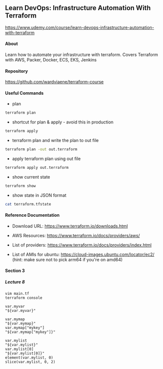## Learn DevOps: Infrastructure Automation With Terraform

https://www.udemy.com/course/learn-devops-infrastructure-automation-with-terraform

#### About

Learn how to automate your infrastructure with terraform. Covers Terraform with AWS, Packer, Docker, ECS, EKS, Jenkins

#### Repository

https://github.com/wardviaene/terraform-course

#### Useful Commands

* plan
```bash
terraform plan
```

* shortcut for plan & apply - avoid this in production
```bash
terraform apply
```

* terraform plan and write the plan to out file
```bash
terraform plan -out out.terraform
```

* apply terraform plan using out file
```bash
terraform apply out.terraform
```

* show current state
```bash
terraform show
```

* show state in JSON format
```bash
cat terraform.tfstate
```

#### Reference Documentation

* Download URL: https://www.terraform.io/downloads.html

* AWS Resources: https://www.terraform.io/docs/providers/aws/

* List of providers: https://www.terraform.io/docs/providers/index.html

* List of AMIs for ubuntu: https://cloud-images.ubuntu.com/locator/ec2/ (hint: make sure not to pick arm64 if you're on amd64)

#### Section 3

##### Lecture 8
```shell
vim main.tf
terraform console

var.myvar
"${var.myvar}"

var.mymap
"${var.mymap}"
var.mymap["mykey"]
"${var.mymap["mykey"]}"

var.mylist
"${var.mylist}"
var.mylist[0]
"${var.mylist[0]}"
element(var.mylist, 0)
slice(var.mylist, 0, 2)
```

